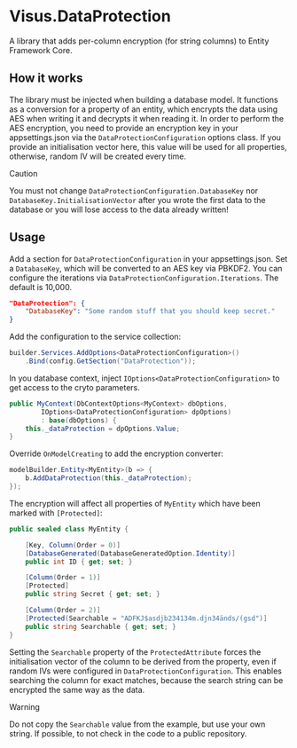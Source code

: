 # Visus.DataProtection

A library that adds per-column encryption (for string columns) to Entity Framework Core.

## How it works
The library must be injected when building a database model. It functions as a conversion for a property of an entity, which encrypts the data using AES when writing it and decrypts it when reading it. In order to perform the AES encryption, you need to provide an encryption key in your appsettings.json via the `DataProtectionConfiguration` options class. If you provide an initialisation vector here, this value will be used for all properties, otherwise, random IV will be created every time. 

> [!CAUTION]
> You must not change `DataProtectionConfiguration.DatabaseKey` nor `DatabaseKey.InitialisationVector` after you wrote the first data to the database or you will lose access to the data already written!

## Usage

Add a section for `DataProtectionConfiguration` in your appsettings.json. Set a `DatabaseKey`, which will be converted to an AES key via PBKDF2. You can configure the iterations via `DataProtectionConfiguration.Iterations`. The default is 10,000.
```json
"DataProtection": {
    "DatabaseKey": "Some random stuff that you should keep secret."
}
```

Add the configuration to the service collection:
```c#
builder.Services.AddOptions<DataProtectionConfiguration>()
    .Bind(config.GetSection("DataProtection"));
```

In you database context, inject `IOptions<DataProtectionConfiguration>` to get access to the cryto parameters.
```c#
public MyContext(DbContextOptions<MyContext> dbOptions,
        IOptions<DataProtectionConfiguration> dpOptions)
        : base(dbOptions) {
    this._dataProtection = dpOptions.Value;
}
```

Override `OnModelCreating` to add the encryption converter:
```c#
modelBuilder.Entity<MyEntity>(b => {
    b.AddDataProtection(this._dataProtection);
});
```

The encryption will affect all properties of `MyEntity` which have been marked with `[Protected]`:
```c#
public sealed class MyEntity {

    [Key, Column(Order = 0)]
    [DatabaseGenerated(DatabaseGeneratedOption.Identity)]
    public int ID { get; set; }

    [Column(Order = 1)]
    [Protected]
    public string Secret { get; set; }

    [Column(Order = 2)]
    [Protected(Searchable = "ADFKJ$asdjb234134m.djn34änds/(gsd")]
    public string Searchable { get; set; }
}
```

Setting the `Searchable` property of the `ProtectedAttribute` forces the initialisation vector of the column to be derived from the property, even if random IVs were configured in `DataProtectionConfiguration`. This enables searching the column for exact matches, because the search string can be encrypted the same way as the data.

> [!WARNING]
> Do not copy the `Searchable` value from the example, but use your own string. If possible, to not check in the code to a public repository.
